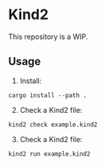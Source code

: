 Kind2
=====

This repository is a WIP.

Usage
-----

1. Install:

```
cargo install --path .
```

2. Check a Kind2 file:

```
kind2 check example.kind2
```

3. Check a Kind2 file:

```
kind2 run example.kind2
```
